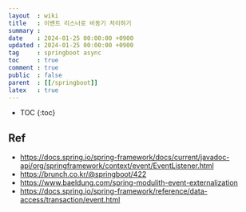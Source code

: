 ```yaml
---
layout  : wiki
title   : 이벤트 리스너로 비동기 처리하기
summary :
date    : 2024-01-25 00:00:00 +0900
updated : 2024-01-25 00:00:00 +0900
tag     : springboot async
toc     : true
comment : true
public  : false
parent  : [[/springboot]]
latex   : true
---
```

* TOC
{:toc}

  
## Ref

- https://docs.spring.io/spring-framework/docs/current/javadoc-api/org/springframework/context/event/EventListener.html
- https://brunch.co.kr/@springboot/422
- https://www.baeldung.com/spring-modulith-event-externalization
- https://docs.spring.io/spring-framework/reference/data-access/transaction/event.html
